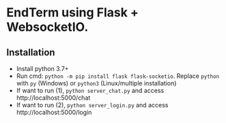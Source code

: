 # EndTerm using Flask + WebsocketIO.

## Installation
- Install python 3.7+
- Run cmd: `python -m pip install flask flask-socketio`. Replace `python` with `py` (Windows) or `python3` (Linux/multiple installation)
- If want to run (1), `python server_chat.py` and access http://localhost:5000/chat
- If want to run (2), `python server_login.py` and access http://localhost:5000/login

